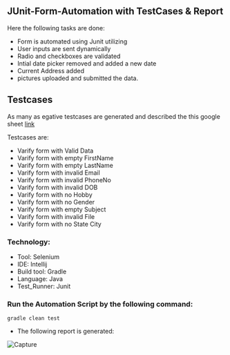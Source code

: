 ## JUnit-Form-Automation with TestCases & Report
Here the following tasks are done:
- Form is automated using Junit utilizing 
- User inputs are sent dynamically
- Radio and checkboxes are validated
- Intial date picker removed and added a new date
- Current Address added
- pictures uploaded and submitted the data.


## Testcases
As many as egative testcases are generated and described the this google sheet [link](https://docs.google.com/spreadsheets/d/1E8cdCjJKg039UWqYsYfEiUSxNY9q9FVoiPYAGluIQcY/edit#gid=0) 

Testcases are:
- Varify form with Valid Data
- Varify form with empty FirstName
- Varify form with empty LastName
- Varify form with invalid Email
- Varify form with invalid PhoneNo
- Varify form with invalid DOB
- Varify form with no Hobby
- Varify form with no Gender
- Varify form with empty Subject
- Varify form with invalid File
- Varify form with no State City

### Technology: </br>
- Tool: Selenium
- IDE: Intellij
- Build tool: Gradle
- Language: Java
- Test_Runner: Junit
### Run the Automation Script by the following command:
 ```
 gradle clean test 
 ```
- The following report is generated:

 ![Capture](https://user-images.githubusercontent.com/85132422/199203862-c54e79b4-5713-47dc-bfbd-81d5b98662c9.PNG)

